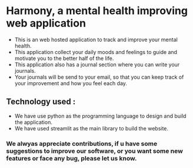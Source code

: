 # Harmony, a mental health improving web application
- This is an web hosted application to track and improve your mental health.
- This application collect your daily moods and feelings to guide and motivate you to the better half of the life.
- This application also has a journal section where you can write your journals.
- Your journals will be send to your email, so that you can keep track of your improvement and how you feel each day.

## Technology used :
- We have use python as the programming language to design and build the application.
- We have used streamlit as the main library to build the website.

### We alwyas appreciate contributions, if u have some suggestions to improve our software, or you want some new features or face any bug, please let us know.
